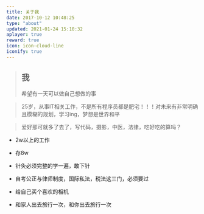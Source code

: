 ```yaml
---
title: 关于我
date: 2017-10-12 10:48:25
type: "about"
updated: 2021-01-24 15:10:32
aplayer: true
reward: true
icon: icon-cloud-line
iconify: true
---
```


> ## 我
>
> 希望有一天可以做自己想做的事

> 25岁，从事IT相关工作，不是所有程序员都是肥宅！！！对未来有非常明确且模糊的规划，学习ing，梦想是世界和平

> 爱好那可就多了去了，写代码，摄影，中医，法律，吃好吃的算吗？

- 2w以上的工作

-  存8w

- 针灸必须完整的学一遍，敢下针

- 自考公正与律师制度，国际私法，税法这三门，必须要过

- 给自己买个喜欢的相机

- 和家人出去旅行一次，和你出去旅行一次

  


